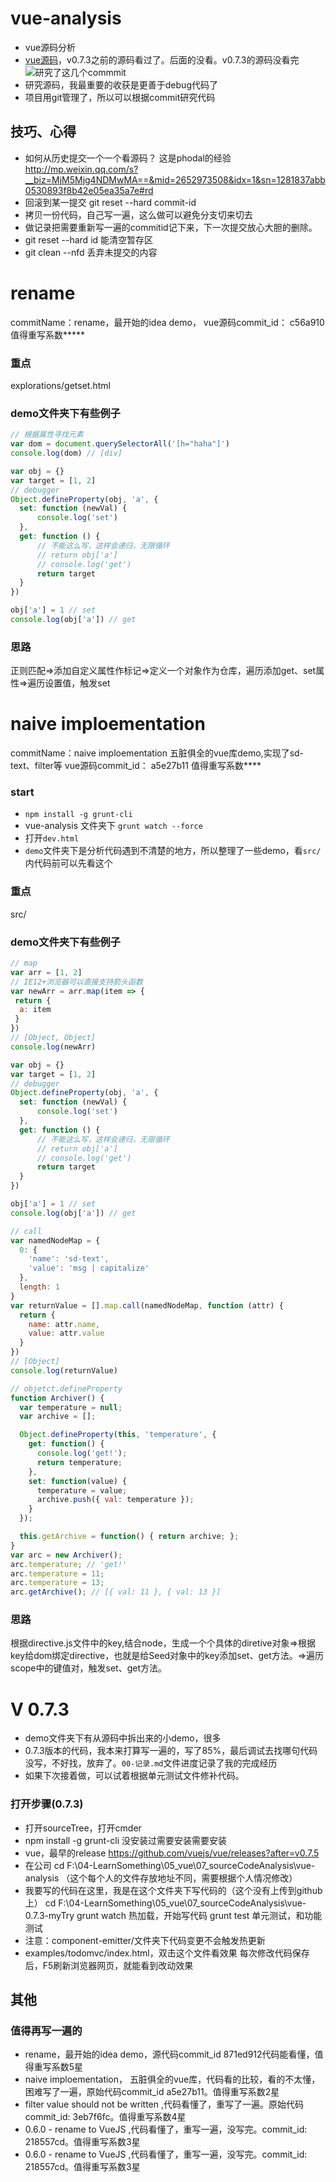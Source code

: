 # vue-analysis
- vue源码分析
- [vue源码](https://github.com/vuejs/vue)，v0.7.3之前的源码看过了。后面的没看。v0.7.3的源码没看完
  ![研究了这几个commmit](images/commit.png "研究了这几个提交的代码")
- 研究源码，我最重要的收获是更善于debug代码了
- 项目用git管理了，所以可以根据commit研究代码

## 技巧、心得
- 如何从历史提交一个一个看源码？
这是phodal的经验
http://mp.weixin.qq.com/s?__biz=MjM5Mjg4NDMwMA==&mid=2652973508&idx=1&sn=1281837abb0530893f8b42e05ea35a7e#rd
- 回滚到某一提交
git reset --hard commit-id
- 拷贝一份代码，自己写一遍，这么做可以避免分支切来切去
- 做记录把需要重新写一遍的commitid记下来，下一次提交放心大胆的删除。
- git reset --hard id 能清空暂存区
- git clean --nfd 丢弃未提交的内容

# rename

commitName：rename，最开始的idea demo，
vue源码commit_id： c56a910
值得重写系数*****

### 重点
explorations/getset.html


### demo文件夹下有些例子
```js
// 根据属性寻找元素
var dom = document.querySelectorAll('[h="haha"]')
console.log(dom) // [div]
```

```js
var obj = {}
var target = [1, 2]
// debugger
Object.defineProperty(obj, 'a', {
  set: function (newVal) {
      console.log('set')
  },
  get: function () {
      // 不能这么写，这样会递归，无限循环
      // return obj['a']
      // console.log('get')
      return target
  }
})

obj['a'] = 1 // set
console.log(obj['a']) // get
```
### 思路

正则匹配=>添加自定义属性作标记=>定义一个对象作为仓库，遍历添加get、set属性=>遍历设置值，触发set

# naive imploementation

commitName：naive imploementation
五脏俱全的vue库demo,实现了sd-text、filter等
vue源码commit_id： a5e27b11
值得重写系数****

### start
- `npm install -g grunt-cli`
- vue-analysis 文件夹下 `grunt watch --force`
- 打开`dev.html`
- `demo`文件夹下是分析代码遇到不清楚的地方，所以整理了一些demo，看`src/`内代码前可以先看这个

### 重点
src/


### demo文件夹下有些例子
```js
// map
var arr = [1, 2]
// IE12+浏览器可以直接支持箭头函数
var newArr = arr.map(item => {
 return {
  a: item
 } 
})
// [Object, Object]
console.log(newArr)
```

```js
var obj = {}
var target = [1, 2]
// debugger
Object.defineProperty(obj, 'a', {
  set: function (newVal) {
      console.log('set')
  },
  get: function () {
      // 不能这么写，这样会递归，无限循环
      // return obj['a']
      // console.log('get')
      return target
  }
})

obj['a'] = 1 // set
console.log(obj['a']) // get
```

```js
// call
var namedNodeMap = {
  0: {
    'name': 'sd-text',
    'value': 'msg | capitalize'
  }, 
  length: 1
}
var returnValue = [].map.call(namedNodeMap, function (attr) {
  return {
    name: attr.name,
    value: attr.value
  }
})
// [Object]
console.log(returnValue)
```

```js
// objetct.defineProperty
function Archiver() {
  var temperature = null;
  var archive = [];

  Object.defineProperty(this, 'temperature', {
    get: function() {
      console.log('get!');
      return temperature;
    },
    set: function(value) {
      temperature = value;
      archive.push({ val: temperature });
    }
  });

  this.getArchive = function() { return archive; };
}
var arc = new Archiver();
arc.temperature; // 'get!'
arc.temperature = 11;
arc.temperature = 13;
arc.getArchive(); // [{ val: 11 }, { val: 13 }]
```

### 思路
根据directive.js文件中的key,结合node，生成一个个具体的diretive对象=>根据key给dom绑定directive，也就是给Seed对象中的key添加set、get方法。=>遍历scope中的键值对，触发set、get方法。

# V 0.7.3
- demo文件夹下有从源码中拆出来的小demo，很多
- 0.7.3版本的代码，我本来打算写一遍的，写了85%，最后调试去找哪句代码没写，不好找，放弃了。`00-记录.md`文件进度记录了我的完成经历
- 如果下次接着做，可以试着根据单元测试文件修补代码。


### 打开步骤(0.7.3)
- 打开sourceTree，打开cmder
- npm install -g grunt-cli
  没安装过需要安装需要安装
- vue，最早的release
https://github.com/vuejs/vue/releases?after=v0.7.5
- 在公司
cd F:\04-LearnSomething\05_vue\07_sourceCodeAnalysis\vue-analysis
（这个每个人的文件存放地址不同，需要根据个人情况修改）
- 我要写的代码在这里，我是在这个文件夹下写代码的（这个没有上传到github上）
cd F:\04-LearnSomething\05_vue\07_sourceCodeAnalysis\vue-0.7.3-myTry
grunt watch
热加载，开始写代码
grunt test
单元测试，和功能测试
- 注意：component-emitter/文件夹下代码变更不会触发热更新
- examples/todomvc/index.html，双击这个文件看效果
  每次修改代码保存后，F5刷新浏览器网页，就能看到改动效果


## 其他

### 值得再写一遍的
-  rename，最开始的idea demo，源代码commit_id 871ed912代码能看懂，值得重写系数5星
- naive imploementation， 五脏俱全的vue库，代码看的比较，看的不太懂，困难写了一遍，原始代码commit_id a5e27b11。值得重写系数2星
- filter value should not be written ,代码看懂了，重写了一遍。原始代码commit_id: 3eb7f6fc。值得重写系数4星
- 0.6.0 - rename to VueJS ,代码看懂了，重写一遍，没写完。commit_id: 218557cd。值得重写系数3星
- 0.6.0 - rename to VueJS ,代码看懂了，重写一遍，没写完。commit_id: 218557cd。值得重写系数3星
